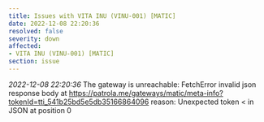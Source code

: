 ```yaml
---
title: Issues with VITA INU (VINU-001) [MATIC]
date: 2022-12-08 22:20:36
resolved: false
severity: down
affected:
- VITA INU (VINU-001) [MATIC]
section: issue
---
```


*2022-12-08 22:20:36* The gateway is unreachable: FetchError invalid json response body at https://patrola.me/gateways/matic/meta-info?tokenId=tti_541b25bd5e5db35166864096 reason: Unexpected token < in JSON at position 0